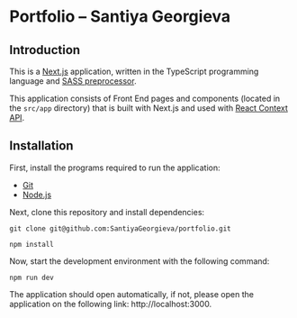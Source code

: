 # Portfolio – Santiya Georgieva

## Introduction
  This is a [Next.js](https://nextjs.org/docs) application, written in the TypeScript programming language and [SASS preprocessor](https://sass-lang.com/documentation).
 
 This application consists of Front End pages and components (located in the `src/app` directory) that is built with Next.js
 and used with [React Context API](https://react.dev/reference/react/createContext).

## Installation
First, install the programs required to run the application:

- [Git](https://git-scm.com/book/en/v2/Getting-Started-Installing-Git)
- [Node.js](https://nodejs.org/en/download/)

 Next, clone this repository and install dependencies:

```
git clone git@github.com:SantiyaGeorgieva/portfolio.git
```

```
npm install
```

Now, start the development environment with the following command:

```
npm run dev
```

The application should open automatically, if not, please open the application on the following link: http://localhost:3000.
